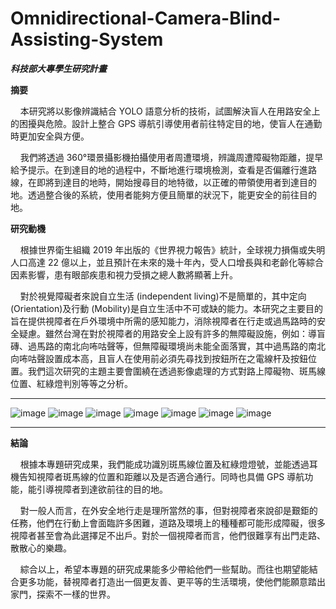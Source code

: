 # Omnidirectional-Camera-Blind-Assisting-System
***科技部大專學生研究計畫***

**摘要**
  
&nbsp;&nbsp;&nbsp;&nbsp;本研究將以影像辨識結合 YOLO 語意分析的技術，試圖解決盲人在用路安全上的困擾與危險。設計上整合 GPS 導航引導使用者前往特定目的地，使盲人在通勤時更加安全與方便。
  
&nbsp;&nbsp;&nbsp;&nbsp;我們將透過 360°環景攝影機拍攝使用者周遭環境，辨識周遭障礙物距離，提早給予提示。在到達目的地的過程中，不斷地進行環境檢測，查看是否偏離行進路線，在即將到達目的地時，開始搜尋目的地特徵，以正確的帶領使用者到達目的地。透過整合後的系統，使用者能夠方便且簡單的狀況下，能更安全的前往目的地。  
  
  
**研究動機**
  
&nbsp;&nbsp;&nbsp;&nbsp;根據世界衛生組織 2019 年出版的《世界視力報告》統計，全球視力損傷或失明人口高達 22 億以上，並且預計在未來的幾十年內，受人口增長與和老齡化等綜合因素影響，患有眼部疾患和視力受損之總人數將顯著上升。
  
&nbsp;&nbsp;&nbsp;&nbsp;對於視覺障礙者來說自立生活 (independent living)不是簡單的，其中定向(Orientation)及行動 (Mobility)是自立生活中不可或缺的能力。本研究之主要目的旨在提供視障者在戶外環境中所需的感知能力，消除視障者在行走或過馬路時的安全疑慮。雖然台灣在對於視障者的用路安全上設有許多的無障礙設施，例如：導盲磚、過馬路的南北向咘咕聲等，但無障礙環境尚未能全面落實，其中過馬路的南北向咘咕聲設置成本高，且盲人在使用前必須先尋找到按鈕所在之電線杆及按鈕位置。我們這次研究的主題主要會圍繞在透過影像處理的方式對路上障礙物、斑馬線位置、紅綠燈判別等等之分析。

***
![image](https://user-images.githubusercontent.com/80950594/190840187-28bd8da3-7cb3-444b-aae3-85f6fc8daa36.png)
![image](https://user-images.githubusercontent.com/80950594/190840196-97f43b2d-38f7-4d5b-ba8c-c1004c162554.png)
![image](https://user-images.githubusercontent.com/80950594/190840200-ec10a23e-6833-4f32-9b33-05fbcf9a0fe2.png)
![image](https://user-images.githubusercontent.com/80950594/190840206-b6a2c4c5-502c-4ca3-8058-f4efc2b525a8.png)
![image](https://user-images.githubusercontent.com/80950594/190840211-5bdf086a-7f3d-4c8a-be27-5c2c58e4a4c1.png)
![image](https://user-images.githubusercontent.com/80950594/190840214-24eeee44-21fe-470f-8687-b0fb3f91a8f5.png)
![image](https://user-images.githubusercontent.com/80950594/190840249-022652cb-ecd4-43c2-b6dd-eba76e420a34.png)

***  
**結論**
  
&nbsp;&nbsp;&nbsp;&nbsp;根據本專題研究成果，我們能成功識別斑馬線位置及紅綠燈燈號，並能透過耳機告知視障者斑馬線的位置和距離以及是否適合通行。同時也具備 GPS 導航功能，能引導視障者到達欲前往的目的地。
  
&nbsp;&nbsp;&nbsp;&nbsp;對一般人而言，在外安全地行走是理所當然的事，但對視障者來說卻是艱鉅的任務，他們在行動上會面臨許多困難，道路及環境上的種種都可能形成障礙，很多視障者甚至會為此選擇足不出戶。對於一個視障者而言，他們很難享有出門走路、散散心的樂趣。

&nbsp;&nbsp;&nbsp;&nbsp;綜合以上，希望本專題的研究成果能多少帶給他們一些幫助。而往也期望能結合更多功能，替視障者打造出一個更友善、更平等的生活環境，使他們能願意踏出家門，探索不一樣的世界。
